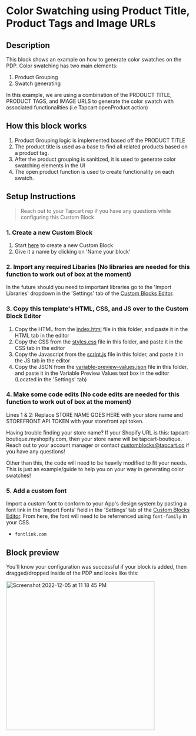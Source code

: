 # Color Swatching using Product Title, Product Tags and Image URLs

## Description
This block shows an example on how to generate color swatches on the PDP.  Color swatching has two main elements:
1. Product Grouping
2. Swatch generating

In this example, we are using a combination of the PRDOUCT TITLE, PRODUCT TAGS, and IMAGE URLS to generate the color swatch with associated functionalities (i.e Tapcart openProduct action)

## How this block works
1. Product Grouping logic is implemented based off the PRODUCT TITLE
2. The product title is used as a base to find all related products based on a product tag.  
3. After the product grouping is sanitized, it is used to generate color swatching elements in the UI
4. The open product function is used to create functionality on each swatch.  

## Setup Instructions
> Reach out to your Tapcart rep if you have any questions while configuring this Custom Block

### 1. Create a new Custom Block
1. Start [here](https://app.tapcart.com/custom-blocks) to create a new Custom Block
2. Give it a name by clicking on 'Name your block'

### 2. Import any required Libaries (No libraries are needed for this function to work out of box at the moment)
In the future should you need to important libraries go to the 'Import Libraries' dropdown in the 'Settings' tab of the [Custom Blocks Editor](https://app.tapcart.com/custom-blocks).

### 3. Copy this template's HTML, CSS, and JS over to the Custom Block Editor
1. Copy the HTML from the [index.html](#) file in this folder, and paste it in the HTML tab in the editor
2. Copy the CSS from the [styles.css](#) file in this folder, and paste it in the CSS tab in the editor
3. Copy the Javascript from the [script.js](#) file in this folder, and paste it in the JS tab in the editor
4. Copy the JSON from the [variable-preview-values.json](#) file in this folder, and paste it in the Variable Preview Values text box in the editor (Located in the 'Settings' tab)

### 4. Make some code edits (No code edits are needed for this function to work out of box at the moment)  
Lines 1 & 2: Replace STORE NAME GOES HERE with your store name and STOREFRONT API TOKEN with your storefront api token.

Having trouble finding your store name?  If your Shopify URL is this: tapcart-boutique.myshopify.com, then your store name will be tapcart-boutique.  Reach out to your account manager or contact customblocks@tapcart.co if you have any questions!  

Other than this, the code will need to be heavily modified to fit your needs. This is just an example/guide to help you on your way in generating color swatches!  

### 5. Add a custom font
Import a custom font to conform to your App's design system by pasting a font link in the 'Import Fonts' field in the 'Settings' tab of the [Custom Blocks Editor](https://app.tapcart.com/custom-blocks). From here, the font will need to be referrenced using `font-family` in your CSS.

- `fontlink.com`


## Block preview
You'll know your configuration was successful if your block is added, then dragged/dropped inside of the PDP and looks like this:

<img width="403" alt="Screenshot 2022-12-05 at 11 18 45 PM" src="https://github.com/Tapcart-Templates/custom-block-templates-internal-dev/assets/77694650/63c1519e-597d-4077-baf4-a39d83742bd2">

